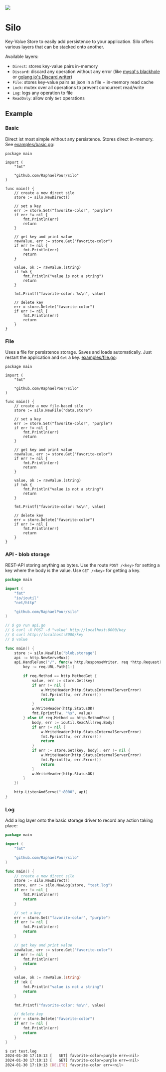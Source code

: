 ![](logo.png)

# Silo

Key-Value Store to easily add persistence to your application. Silo offers various layers that can be stacked onto
another.

Available layers:

- `Direct`: stores key-value pairs in-memory
- `Discard`: discard any operation without any error (like [mysql's blackhole](https://dev.mysql.com/doc/refman/8.0/en/blackhole-storage-engine.html) or [golang io's Discard writer](https://pkg.go.dev/io#Discard)) 
- `File`: stores key-value pairs as json in a file + in-memory read cache
- `Lock`: mutex over all operations to prevent concurrent read/write
- `Log`: logs any operation to file
- `ReadOnly`: allow only `Get` operations

## Example

### Basic

Direct ist most simple without any persistence. Stores direct in-memory. See [examples/basic.go](examples/basic.go):

```golang
package main

import (
	"fmt"

	"github.com/RaphaelPour/silo"
)

func main() {
	// create a new direct silo
	store := silo.NewDirect()

	// set a key
	err := store.Set("favorite-color", "purple")
	if err != nil {
		fmt.Println(err)
		return
	}

	// get key and print value
	rawValue, err := store.Get("favorite-color")
	if err != nil {
		fmt.Println(err)
		return
	}

	value, ok := rawValue.(string)
	if !ok {
		fmt.Println("value is not a string")
		return
	}

	fmt.Printf("favorite-color: %s\n", value)

	// delete key
	err = store.Delete("favorite-color")
	if err != nil {
		fmt.Println(err)
		return
	}
}
```

### File

Uses a file for persistence storage. Saves and loads automatically. Just restart the application and `Get` a key. [examples/file.go](examples/file.go):

```golang
package main

import (
	"fmt"

	"github.com/RaphaelPour/silo"
)

func main() {
	// create a new file-based silo
	store := silo.NewFile("data.store")

	// set a key
	err := store.Set("favorite-color", "purple")
	if err != nil {
		fmt.Println(err)
		return
	}

	// get key and print value
	rawValue, err := store.Get("favorite-color")
	if err != nil {
		fmt.Println(err)
		return
	}

	value, ok := rawValue.(string)
	if !ok {
		fmt.Println("value is not a string")
		return
	}

	fmt.Printf("favorite-color: %s\n", value)

	// delete key
	err = store.Delete("favorite-color")
	if err != nil {
		fmt.Println(err)
		return
	}
}

```

### API - blob storage

REST-API storing anything as bytes. Use the route `POST /<key>` for setting a key where the body is the value. Use `GET /<key>` for getting a key.

```go
package main

import (
	"fmt"
	"io/ioutil"
	"net/http"

	"github.com/RaphaelPour/silo"
)

// $ go run api.go
// $ curl -X POST -d "value" http://localhost:8000/key
// $ curl http://localhost:8000/key
// $ value

func main() {
	store := silo.NewFile("blob.storage")
	api := http.NewServeMux()
	api.HandleFunc("/", func(w http.ResponseWriter, req *http.Request) {
		key := req.URL.Path[1:]

		if req.Method == http.MethodGet {
			value, err := store.Get(key)
			if err != nil {
				w.WriteHeader(http.StatusInternalServerError)
				fmt.Fprintf(w, err.Error())
				return
			}
			w.WriteHeader(http.StatusOK)
			fmt.Fprintf(w, "%s", value)
		} else if req.Method == http.MethodPost {
			body, err := ioutil.ReadAll(req.Body)
			if err != nil {
				w.WriteHeader(http.StatusInternalServerError)
				fmt.Fprintf(w, err.Error())
				return
			}
			if err := store.Set(key, body); err != nil {
				w.WriteHeader(http.StatusInternalServerError)
				fmt.Fprintf(w, err.Error())
				return
			}
			w.WriteHeader(http.StatusOK)
		}
	})

	http.ListenAndServe(":8000", api)
}
```

### Log

Add a log layer onto the basic storage driver to record any action taking place:

```go
package main

import (
	"fmt"

	"github.com/RaphaelPour/silo"
)

func main() {
	// create a new direct silo
	store := silo.NewDirect()
	store, err := silo.NewLog(store, "test.log")
	if err != nil {
		fmt.Println(err)
		return
	}

	// set a key
	err = store.Set("favorite-color", "purple")
	if err != nil {
		fmt.Println(err)
		return
	}

	// get key and print value
	rawValue, err := store.Get("favorite-color")
	if err != nil {
		fmt.Println(err)
		return
	}

	value, ok := rawValue.(string)
	if !ok {
		fmt.Println("value is not a string")
		return
	}

	fmt.Printf("favorite-color: %s\n", value)

	// delete key
	err = store.Delete("favorite-color")
	if err != nil {
		fmt.Println(err)
		return
	}
}
```

```bash
$ cat test.log
2024-01-30 17:10:13 [   SET] favorite-color=purple err=<nil>
2024-01-30 17:10:13 [   GET] favorite-color=purple err=<nil>
2024-01-30 17:10:13 [DELETE] favorite-color err=<nil>
```
